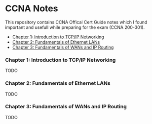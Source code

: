 # CCNA Notes

This repository contains CCNA Offical Cert Guide notes which I found important and usefull while preparing for the exam (CCNA 200-301).

- [Chapter 1: Introduction to TCP/IP Networking]()
- [Chapter 2: Fundamentals of Ethernet LANs]()
- [Chapter 3: Fundamentals of WANs and IP Routing]()

### Chapter 1: Introduction to TCP/IP Networking
TODO

### Chapter 2: Fundamentals of Ethernet LANs
TODO

### Chapter 3: Fundamentals of WANs and IP Routing
TODO